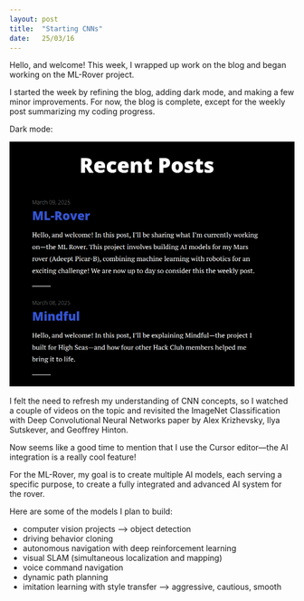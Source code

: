 ```yaml
---
layout: post
title:  "Starting CNNs"
date:   25/03/16
---
```


<p class="intro"><span class="dropcap">H</span>ello, and welcome! This week, I wrapped up work on the blog and began working on the ML-Rover project.</p>

I started the week by refining the blog, adding dark mode, and making a few minor improvements. For now, the blog is complete, except for the weekly post summarizing my coding progress.

Dark mode:

<img src="/assets/img/dark-mode.png" alt="">

I felt the need to refresh my understanding of CNN concepts, so I watched a couple of videos on the topic and revisited the ImageNet Classification with Deep Convolutional Neural Networks paper by Alex Krizhevsky, Ilya Sutskever, and Geoffrey Hinton.

Now seems like a good time to mention that I use the Cursor editor—the AI integration is a really cool feature!

For the ML-Rover, my goal is to create multiple AI models, each serving a specific purpose, to create a fully integrated and advanced AI system for the rover.

Here are some of the models I plan to build:

- computer vision projects --> object detection
- driving behavior cloning
- autonomous navigation with deep reinforcement learning
- visual SLAM (simultaneous localization and mapping)
- voice command navigation
- dynamic path planning
- imitation learning with style transfer --> aggressive, cautious, smooth
